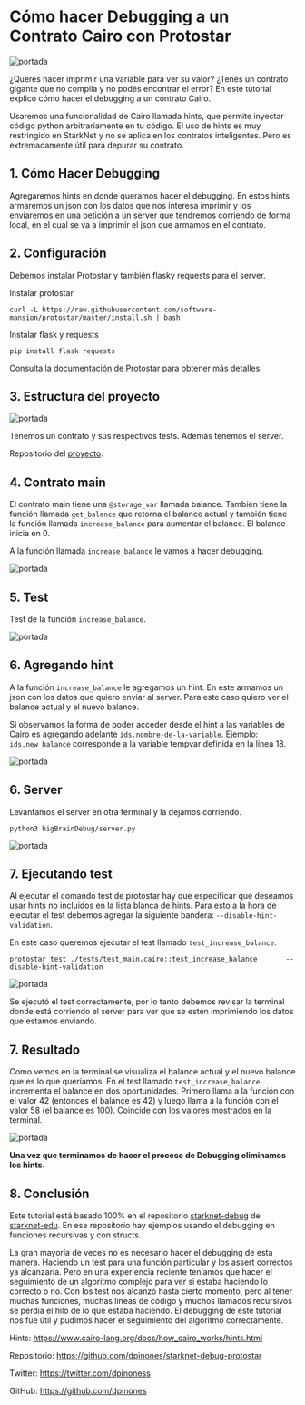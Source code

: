 # Cómo hacer Debugging a un Contrato Cairo con Protostar

![portada](https://miro.medium.com/max/1400/1*fUl7yt9SYXqAOhpW6vMmyA.png)

¿Querés hacer imprimir una variable para ver su valor? ¿Tenés un contrato gigante que no compila y no podés encontrar el error? En este tutorial explico cómo hacer el debugging a un contrato Cairo.

Usaremos una funcionalidad de Cairo llamada hints, que permite inyectar código python arbitrariamente en tu código. El uso de hints es muy restringido en StarkNet y no se aplica en los contratos inteligentes. Pero es extremadamente útil para depurar su contrato.


## 1. Cómo Hacer Debugging
Agregaremos hints en donde queramos hacer el debugging. En estos hints armaremos un json con los datos que nos interesa imprimir y los enviaremos en una petición a un server que tendremos corriendo de forma local, en el cual se va a imprimir el json que armamos en el contrato.


## 2. Configuración
Debemos instalar Protostar y también flasky requests para el server.

Instalar protostar

`curl -L https://raw.githubusercontent.com/software-mansion/protostar/master/install.sh | bash`

Instalar flask y requests

`pip install flask requests`

Consulta la [documentación](https://docs.swmansion.com/protostar/) de Protostar para obtener más detalles.


## 3. Estructura del proyecto

![portada](https://miro.medium.com/max/640/1*r7xzQLNb0DjE83i-5AVzjA.png)

Tenemos un contrato y sus respectivos tests. Además tenemos el server.

Repositorio del [proyecto](https://github.com/dpinones/starknet-debug-protostar).


## 4. Contrato main
El contrato main tiene una `@storage_var` llamada balance. También tiene la función llamada `get_balance` que retorna el balance actual y también tiene la función llamada `increase_balance` para aumentar el balance. El balance inicia en 0.

A la función llamada `increase_balance` le vamos a hacer debugging.

![portada](https://miro.medium.com/max/1400/1*swGdfWoI8kMS2fey_OtxEQ.png)

## 5. Test
Test de la función `increase_balance`.

![portada](https://miro.medium.com/max/1400/1*lEXdfjJC4qATkf8pe4DsIA.png)

## 6. Agregando hint
A la función `increase_balance` le agregamos un hint. En este armamos un json con los datos que quiero enviar al server. Para este caso quiero ver el balance actual y el nuevo balance.

Si observamos la forma de poder acceder desde el hint a las variables de Cairo es agregando adelante `ids.nombre-de-la-variable`. Ejemplo: `ids.new_balance` corresponde a la variable tempvar definida en la línea 18.

![portada](https://miro.medium.com/max/1400/1*yVcYBJ0BWtKeoFVRneHyrw.png)

## 6. Server
Levantamos el server en otra terminal y la dejamos corriendo.

`python3 bigBrainDebug/server.py`

![portada](https://miro.medium.com/max/1400/1*KwDAlzqACgp8zoAOLXk9-w.png)

## 7. Ejecutando test
Al ejecutar el comando test de protostar hay que especificar que deseamos usar hints no incluidos en la lista blanca de hints. Para esto a la hora de ejecutar el test debemos agregar la siguiente bandera: `--disable-hint-validation`.

En este caso queremos ejecutar el test llamado `test_increase_balance`.

`protostar test ./tests/test_main.cairo::test_increase_balance       --disable-hint-validation`

![portada](https://miro.medium.com/max/1400/1*VXZGnJYOyHLYugXDYtMNww.png)

Se ejecutó el test correctamente, por lo tanto debemos revisar la terminal donde está corriendo el server para ver que se estén imprimiendo los datos que estamos enviando.

## 7. Resultado
Como vemos en la terminal se visualiza el balance actual y el nuevo balance que es lo que queríamos. En el test llamado `test_increase_balance`, incrementa el balance en dos oportunidades. Primero llama a la función con el valor 42 (entonces el balance es 42) y luego llama a la función con el valor 58 (el balance es 100). Coincide con los valores mostrados en la terminal.

![portada](https://miro.medium.com/max/1400/1*5tFastkA4eQpFBKn-WjKkg.png)

**Una vez que terminamos de hacer el proceso de Debugging eliminamos los hints.**

## 8. Conclusión
Este tutorial está basado 100% en el repositorio [starknet-debug](https://github.com/starknet-edu/starknet-debug) de [starknet-edu](https://github.com/starknet-edu). En ese repositorio hay ejemplos usando el debugging en funciones recursivas y con structs.

La gran mayoría de veces no es necesario hacer el debugging de esta manera. Haciendo un test para una función particular y los assert correctos ya alcanzaría. Pero en una experiencia reciente teníamos que hacer el seguimiento de un algoritmo complejo para ver si estaba haciendo lo correcto o no. Con los test nos alcanzó hasta cierto momento, pero al tener muchas funciones, muchas líneas de código y muchos llamados recursivos se perdía el hilo de lo que estaba haciendo. El debugging de este tutorial nos fue útil y pudimos hacer el seguimiento del algoritmo correctamente.

Hints: https://www.cairo-lang.org/docs/how_cairo_works/hints.html

Repositorio: https://github.com/dpinones/starknet-debug-protostar

Twitter: https://twitter.com/dpinoness

GitHub: https://github.com/dpinones

